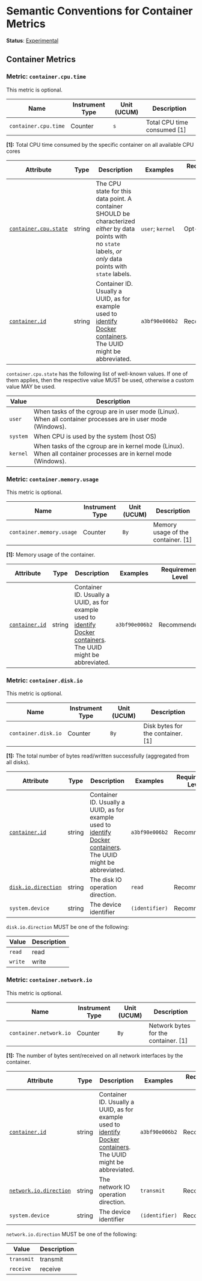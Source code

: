 <!--- Hugo front matter used to generate the website version of this page:
linkTitle: Container
--->

# Semantic Conventions for Container Metrics

**Status**: [Experimental][DocumentStatus]

## Container Metrics

### Metric: `container.cpu.time`

This metric is optional.

<!-- semconv metric.container.cpu.time(metric_table) -->
| Name     | Instrument Type | Unit (UCUM) | Description    |
| -------- | --------------- | ----------- | -------------- |
| `container.cpu.time` | Counter | `s` | Total CPU time consumed [1] |

**[1]:** Total CPU time consumed by the specific container on all available CPU cores
<!-- endsemconv -->

<!-- semconv metric.container.cpu.time(full) -->
| Attribute  | Type | Description  | Examples  | Requirement Level |
|---|---|---|---|---|
| [`container.cpu.state`](../attributes-registry/container.md) | string | The CPU state for this data point. A container SHOULD be characterized _either_ by data points with no `state` labels, _or only_ data points with `state` labels. | `user`; `kernel` | Opt-In |
| [`container.id`](../attributes-registry/container.md) | string | Container ID. Usually a UUID, as for example used to [identify Docker containers](https://docs.docker.com/engine/reference/run/#container-identification). The UUID might be abbreviated. | `a3bf90e006b2` | Recommended |

`container.cpu.state` has the following list of well-known values. If one of them applies, then the respective value MUST be used, otherwise a custom value MAY be used.

| Value  | Description |
|---|---|
| `user` | When tasks of the cgroup are in user mode (Linux). When all container processes are in user mode (Windows). |
| `system` | When CPU is used by the system (host OS) |
| `kernel` | When tasks of the cgroup are in kernel mode (Linux). When all container processes are in kernel mode (Windows). |
<!-- endsemconv -->

### Metric: `container.memory.usage`

This metric is optional.

<!-- semconv metric.container.memory.usage(metric_table) -->
| Name     | Instrument Type | Unit (UCUM) | Description    |
| -------- | --------------- | ----------- | -------------- |
| `container.memory.usage` | Counter | `By` | Memory usage of the container. [1] |

**[1]:** Memory usage of the container.
<!-- endsemconv -->

<!-- semconv metric.container.memory.usage(full) -->
| Attribute  | Type | Description  | Examples  | Requirement Level |
|---|---|---|---|---|
| [`container.id`](../attributes-registry/container.md) | string | Container ID. Usually a UUID, as for example used to [identify Docker containers](https://docs.docker.com/engine/reference/run/#container-identification). The UUID might be abbreviated. | `a3bf90e006b2` | Recommended |
<!-- endsemconv -->

### Metric: `container.disk.io`

This metric is optional.

<!-- semconv metric.container.disk.io(metric_table) -->
| Name     | Instrument Type | Unit (UCUM) | Description    |
| -------- | --------------- | ----------- | -------------- |
| `container.disk.io` | Counter | `By` | Disk bytes for the container. [1] |

**[1]:** The total number of bytes read/written successfully (aggregated from all disks).
<!-- endsemconv -->

<!-- semconv metric.container.disk.io(full) -->
| Attribute  | Type | Description  | Examples  | Requirement Level |
|---|---|---|---|---|
| [`container.id`](../attributes-registry/container.md) | string | Container ID. Usually a UUID, as for example used to [identify Docker containers](https://docs.docker.com/engine/reference/run/#container-identification). The UUID might be abbreviated. | `a3bf90e006b2` | Recommended |
| [`disk.io.direction`](../attributes-registry/disk.md) | string | The disk IO operation direction. | `read` | Recommended |
| `system.device` | string | The device identifier | `(identifier)` | Recommended |

`disk.io.direction` MUST be one of the following:

| Value  | Description |
|---|---|
| `read` | read |
| `write` | write |
<!-- endsemconv -->

### Metric: `container.network.io`

This metric is optional.

<!-- semconv metric.container.network.io(metric_table) -->
| Name     | Instrument Type | Unit (UCUM) | Description    |
| -------- | --------------- | ----------- | -------------- |
| `container.network.io` | Counter | `By` | Network bytes for the container. [1] |

**[1]:** The number of bytes sent/received on all network interfaces by the container.
<!-- endsemconv -->

<!-- semconv metric.container.network.io(full) -->
| Attribute  | Type | Description  | Examples  | Requirement Level |
|---|---|---|---|---|
| [`container.id`](../attributes-registry/container.md) | string | Container ID. Usually a UUID, as for example used to [identify Docker containers](https://docs.docker.com/engine/reference/run/#container-identification). The UUID might be abbreviated. | `a3bf90e006b2` | Recommended |
| [`network.io.direction`](../attributes-registry/network.md) | string | The network IO operation direction. | `transmit` | Recommended |
| `system.device` | string | The device identifier | `(identifier)` | Recommended |

`network.io.direction` MUST be one of the following:

| Value  | Description |
|---|---|
| `transmit` | transmit |
| `receive` | receive |
<!-- endsemconv -->

[DocumentStatus]: https://github.com/open-telemetry/opentelemetry-specification/tree/v1.22.0/specification/document-status.md
